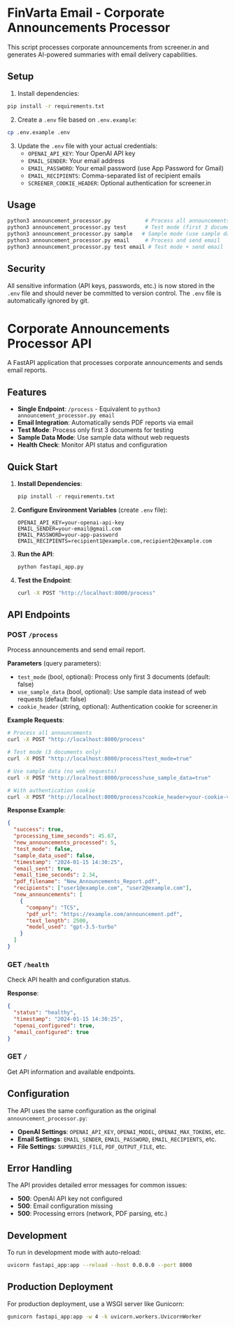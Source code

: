 # FinVarta Email - Corporate Announcements Processor

This script processes corporate announcements from screener.in and generates AI-powered summaries with email delivery capabilities.

## Setup

1. Install dependencies:
```bash
pip install -r requirements.txt
```

2. Create a `.env` file based on `.env.example`:
```bash
cp .env.example .env
```

3. Update the `.env` file with your actual credentials:
   - `OPENAI_API_KEY`: Your OpenAI API key
   - `EMAIL_SENDER`: Your email address
   - `EMAIL_PASSWORD`: Your email password (use App Password for Gmail)
   - `EMAIL_RECIPIENTS`: Comma-separated list of recipient emails
   - `SCREENER_COOKIE_HEADER`: Optional authentication for screener.in

## Usage

```bash
python3 announcement_processor.py           # Process all announcements
python3 announcement_processor.py test      # Test mode (first 3 documents)
python3 announcement_processor.py sample   # Sample mode (use sample data)
python3 announcement_processor.py email     # Process and send email
python3 announcement_processor.py test email # Test mode + send email
```

## Security

All sensitive information (API keys, passwords, etc.) is now stored in the `.env` file and should never be committed to version control. The `.env` file is automatically ignored by git.


# Corporate Announcements Processor API

A FastAPI application that processes corporate announcements and sends email reports.

## Features

- **Single Endpoint**: `/process` - Equivalent to `python3 announcement_processor.py email`
- **Email Integration**: Automatically sends PDF reports via email
- **Test Mode**: Process only first 3 documents for testing
- **Sample Data Mode**: Use sample data without web requests
- **Health Check**: Monitor API status and configuration

## Quick Start

1. **Install Dependencies**:
   ```bash
   pip install -r requirements.txt
   ```

2. **Configure Environment Variables** (create `.env` file):
   ```env
   OPENAI_API_KEY=your-openai-api-key
   EMAIL_SENDER=your-email@gmail.com
   EMAIL_PASSWORD=your-app-password
   EMAIL_RECIPIENTS=recipient1@example.com,recipient2@example.com
   ```

3. **Run the API**:
   ```bash
   python fastapi_app.py
   ```

4. **Test the Endpoint**:
   ```bash
   curl -X POST "http://localhost:8000/process"
   ```

## API Endpoints

### POST `/process`
Process announcements and send email report.

**Parameters** (query parameters):
- `test_mode` (bool, optional): Process only first 3 documents (default: false)
- `use_sample_data` (bool, optional): Use sample data instead of web requests (default: false)
- `cookie_header` (string, optional): Authentication cookie for screener.in

**Example Requests**:
```bash
# Process all announcements
curl -X POST "http://localhost:8000/process"

# Test mode (3 documents only)
curl -X POST "http://localhost:8000/process?test_mode=true"

# Use sample data (no web requests)
curl -X POST "http://localhost:8000/process?use_sample_data=true"

# With authentication cookie
curl -X POST "http://localhost:8000/process?cookie_header=your-cookie-value"
```

**Response Example**:
```json
{
  "success": true,
  "processing_time_seconds": 45.67,
  "new_announcements_processed": 5,
  "test_mode": false,
  "sample_data_used": false,
  "timestamp": "2024-01-15 14:30:25",
  "email_sent": true,
  "email_time_seconds": 2.34,
  "pdf_filename": "New_Announcements_Report.pdf",
  "recipients": ["user1@example.com", "user2@example.com"],
  "new_announcements": [
    {
      "company": "TCS",
      "pdf_url": "https://example.com/announcement.pdf",
      "text_length": 2500,
      "model_used": "gpt-3.5-turbo"
    }
  ]
}
```

### GET `/health`
Check API health and configuration status.

**Response**:
```json
{
  "status": "healthy",
  "timestamp": "2024-01-15 14:30:25",
  "openai_configured": true,
  "email_configured": true
}
```

### GET `/`
Get API information and available endpoints.

## Configuration

The API uses the same configuration as the original `announcement_processor.py`:

- **OpenAI Settings**: `OPENAI_API_KEY`, `OPENAI_MODEL`, `OPENAI_MAX_TOKENS`, etc.
- **Email Settings**: `EMAIL_SENDER`, `EMAIL_PASSWORD`, `EMAIL_RECIPIENTS`, etc.
- **File Settings**: `SUMMARIES_FILE`, `PDF_OUTPUT_FILE`, etc.

## Error Handling

The API provides detailed error messages for common issues:

- **500**: OpenAI API key not configured
- **500**: Email configuration missing
- **500**: Processing errors (network, PDF parsing, etc.)

## Development

To run in development mode with auto-reload:
```bash
uvicorn fastapi_app:app --reload --host 0.0.0.0 --port 8000
```

## Production Deployment

For production deployment, use a WSGI server like Gunicorn:
```bash
gunicorn fastapi_app:app -w 4 -k uvicorn.workers.UvicornWorker
```

